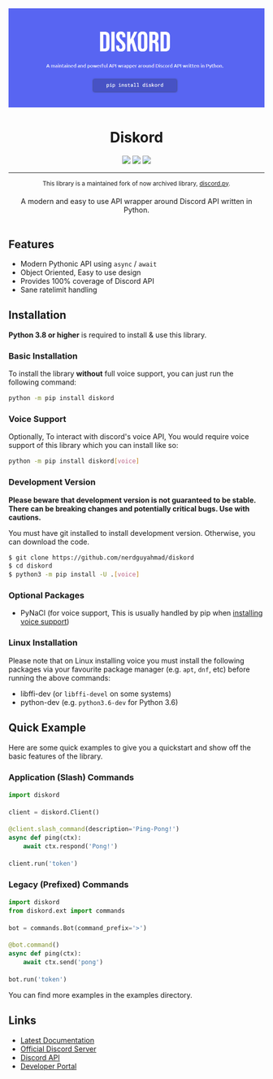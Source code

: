 <div align="center">
    <img src="docs/images/diskord-banner.PNG">
    <h1>Diskord</h1>
    <img src="https://pepy.tech/badge/diskord">
    <img src="https://canary.discord.com/api/guilds/887217168276656188/embed.png">
    <img src="https://readthedocs.org/projects/diskord/badge">
    <hr>
    <sup>This library is a maintained fork of now archived library, <a href="https://github.com/Rapptz/discord.py">discord.py</a>.</sup>
    <p>
        A modern and easy to use API wrapper around Discord API written in Python.
        <br><br>
    </p>
</div>

## Features
* Modern Pythonic API using `async` / `await`
* Object Oriented, Easy to use design
* Provides 100% coverage of Discord API
* Sane ratelimit handling

## Installation

**Python 3.8 or higher** is required to install & use this library.

### Basic Installation
To install the library **without** full voice support, you can just run the following command:
```sh
python -m pip install diskord
```

### Voice Support
Optionally, To interact with discord's voice API, You would require voice support of this library which you can install like so:
```sh
python -m pip install diskord[voice]
```

### Development Version
**Please beware that development version is not guaranteed to be stable. There can be breaking changes and potentially critical bugs. Use with cautions.**

You must have git installed to install development version. Otherwise, you can download the code.
```sh
$ git clone https://github.com/nerdguyahmad/diskord
$ cd diskord
$ python3 -m pip install -U .[voice]
```

### Optional Packages
* PyNaCl (for voice support, This is usually handled by pip when [installing voice support](#voice-support))

### Linux Installation

Please note that on Linux installing voice you must install the following packages via your favourite package manager (e.g. `apt`, `dnf`, etc) before running the above commands:

* libffi-dev (or `libffi-devel` on some systems)
* python-dev (e.g. `python3.6-dev` for Python 3.6)

## Quick Example
Here are some quick examples to give you a quickstart and show off the basic features of the library.

### Application (Slash) Commands
```py
import diskord

client = diskord.Client()

@client.slash_command(description='Ping-Pong!')
async def ping(ctx):
    await ctx.respond('Pong!')

client.run('token')
```

### Legacy (Prefixed) Commands
```py
import diskord
from diskord.ext import commands

bot = commands.Bot(command_prefix='>')

@bot.command()
async def ping(ctx):
    await ctx.send('pong')

bot.run('token')
```
You can find more examples in the examples directory.

## Links
* [Latest Documentation](https://diskord.readthedocs.io/en/latest/index.html)
* [Official Discord Server](https://dsc.gg/diskord-dev)
* [Discord API](https://discord.gg/discord-api)
* [Developer Portal](https://developer.discord.com/applications)
